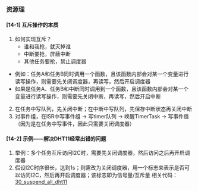 ### 资源理
#### [14-1]  互斥操作的本质
1. 如何实现互斥？
   - 谁和我抢，就灭掉谁
   - 中断要抢，屏蔽中断
   - 其他任务要抢，禁止调度器
 - 例如：任务A和任务B同时调用一个函数，且该函数内部会对某一个变量进行读写操作，则需要先关闭调度器，再读写，然后开启调度器  
 - 如果是任务A、任务B和中断同时调用到一个函数，且该函数内部会对某一个变量进行读写操作，则需要先关闭中断，再读写，然后开启中断 
2. 在任务中写队列，先关闭中断；在中断中写队列，先保存中断状态再关闭中断
3. 对事件组，在ISR中写事件组 -> 写timer队列 -> 唤醒TimerTask -> 写事件值 （因为是在任务中写事件，因此只需要关闭调度器）











#### [14-2]  示例——解决DHT11经常出错的问题
1. 举例：多个任务互斥访问I2C时，需要先关闭调度器，然后访问之后再开启调度器
2. 假设I2C时序很长，达到1s；则需改为关闭调度器，用一个标志来表示是否可以访问I2C，然后再开启调度器；该标志即为信号量/互斥量
相关代码：[30_suspend_all_dht11](../MDK5/30_suspend_all_dht11/nwatch/game1.c) 


